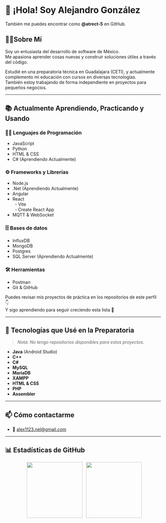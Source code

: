 
# 👋 ¡Hola! Soy Alejandro González  
También me puedes encontrar como **@atrect-5** en GitHub.  


## 🧑‍💻Sobre Mí  
Soy un entusiasta del desarrollo de software de México.  
Me apasiona aprender cosas nuevas y construir soluciones útiles a través del código.  
 
    
Estudié en una preparatoria técnica en Guadalajara (CETI), y actualmente complemento mi educación con cursos en diversas tecnologías.  
También estoy trabajando de forma independiente en proyectos para pequeños negocios.  


---


## 📚  Actualmente Aprendiendo, Practicando y Usando

### 🧑‍💻 Lenguajes de Programación
- JavaScript
- Python
- HTML & CSS
- C# (Aprendiendo Actualmente)

### ⚙️ Frameworks y Librerías
- Node.js
- .Net (Aprendiendo Actualmente)
- Angular
- React  
  - Vite  
  - Create React App
- MQTT & WebSocket

### 🗄️ Bases de datos
- InfluxDB
- MongoDB
- Postgres
- SQL Server (Aprendiendo Actualmente)

### 🛠️ Herramientas
- Postman
- Git & GitHub


Puedes revisar mis proyectos de práctica en los repositorios de este perfil 👇  
Y sigo aprendiendo para seguir creciendo esta lista 🚀 

---


## 🧠 Tecnologías que Usé en la Preparatoria  
> *Nota: No tengo repositorios disponibles para estos proyectos.*  

- **Java** (Android Studio)
- **C++**
- **C#**
- **MySQL**
- **MariaDB**
- **XAMPP**
- **HTML & CSS**
- **PHP**
- **Assembler**

---

## 📫 Cómo contactarme
- 📧 alex1123.nel@gmail.com

---

## 📊 Estadísticas de GitHub  

<p align="center">
  <img height="180em" src="https://github-readme-stats.vercel.app/api?username=atrect-5&show_icons=true&theme=dark" />
  <img height="180em" src="https://github-readme-stats.vercel.app/api/top-langs/?username=atrect-5&layout=compact&theme=dark" />
</p>
